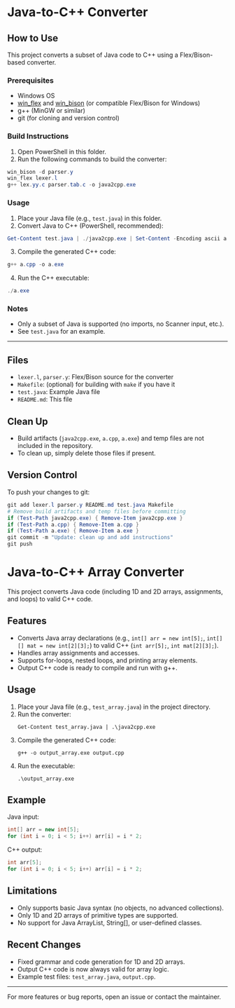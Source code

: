 # Java-to-C++ Converter

## How to Use

This project converts a subset of Java code to C++ using a Flex/Bison-based converter.

### Prerequisites
- Windows OS
- [win_flex](https://github.com/lexxmark/winflexbison) and [win_bison](https://github.com/lexxmark/winflexbison) (or compatible Flex/Bison for Windows)
- g++ (MinGW or similar)
- git (for cloning and version control)

### Build Instructions
1. Open PowerShell in this folder.
2. Run the following commands to build the converter:

```powershell
win_bison -d parser.y
win_flex lexer.l
g++ lex.yy.c parser.tab.c -o java2cpp.exe
```

### Usage
1. Place your Java file (e.g., `test.java`) in this folder.
2. Convert Java to C++ (PowerShell, recommended):

```powershell
Get-Content test.java | ./java2cpp.exe | Set-Content -Encoding ascii a.cpp
```

3. Compile the generated C++ code:

```powershell
g++ a.cpp -o a.exe
```

4. Run the C++ executable:

```powershell
./a.exe
```

### Notes
- Only a subset of Java is supported (no imports, no Scanner input, etc.).
- See `test.java` for an example.

---

## Files
- `lexer.l`, `parser.y`: Flex/Bison source for the converter
- `Makefile`: (optional) for building with `make` if you have it
- `test.java`: Example Java file
- `README.md`: This file

## Clean Up
- Build artifacts (`java2cpp.exe`, `a.cpp`, `a.exe`) and temp files are not included in the repository.
- To clean up, simply delete those files if present.

## Version Control
To push your changes to git:

```powershell
git add lexer.l parser.y README.md test.java Makefile
# Remove build artifacts and temp files before committing
if (Test-Path java2cpp.exe) { Remove-Item java2cpp.exe }
if (Test-Path a.cpp) { Remove-Item a.cpp }
if (Test-Path a.exe) { Remove-Item a.exe }
git commit -m "Update: clean up and add instructions"
git push
```

# Java-to-C++ Array Converter

This project converts Java code (including 1D and 2D arrays, assignments, and loops) to valid C++ code.

## Features
- Converts Java array declarations (e.g., `int[] arr = new int[5];`, `int[][] mat = new int[2][3];`) to valid C++ (`int arr[5];`, `int mat[2][3];`).
- Handles array assignments and accesses.
- Supports for-loops, nested loops, and printing array elements.
- Output C++ code is ready to compile and run with g++.

## Usage
1. Place your Java file (e.g., `test_array.java`) in the project directory.
2. Run the converter:
   ```
   Get-Content test_array.java | .\java2cpp.exe
   ```
3. Compile the generated C++ code:
   ```
   g++ -o output_array.exe output.cpp
   ```
4. Run the executable:
   ```
   .\output_array.exe
   ```

## Example
Java input:
```java
int[] arr = new int[5];
for (int i = 0; i < 5; i++) arr[i] = i * 2;
```
C++ output:
```cpp
int arr[5];
for (int i = 0; i < 5; i++) arr[i] = i * 2;
```

## Limitations
- Only supports basic Java syntax (no objects, no advanced collections).
- Only 1D and 2D arrays of primitive types are supported.
- No support for Java ArrayList, String[], or user-defined classes.

## Recent Changes
- Fixed grammar and code generation for 1D and 2D arrays.
- Output C++ code is now always valid for array logic.
- Example test files: `test_array.java`, `output.cpp`.

---

For more features or bug reports, open an issue or contact the maintainer.
